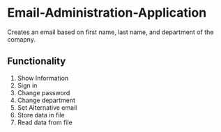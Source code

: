 # Email-Administration-Application

Creates an email based on first name, last name, and department of the comapny.

## Functionality

1. Show Information
2. Sign in
3. Change password
4. Change department
5. Set Alternative email
6. Store data in file
7. Read data from file

